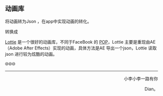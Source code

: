 



## 动画库

将动画转为Json ，在app中实现动画的转化。



转换成



[Lottie](https://links.jianshu.com/go?to=https%3A%2F%2Fgithub.com%2Fairbnb%2Flottie-ios) 是一个很好的动画库，不同于FaceBook 的 [POP](https://links.jianshu.com/go?to=https%3A%2F%2Fgithub.com%2Ffacebook%2Fpop)，Lottie 主要是重现由AE（Adobe After Effects）实现的动画，具体方法是AE 导出一个json，Lottie 读取json 进行较为炫酷的动画。





🌐🌐🌐









------

<p align="right" color="orange">	小李小李一路有你</p><p align="right" color="orange">	Dian。</p>	
